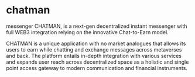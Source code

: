 # chatman
messenger
CHATMAN, is a next-gen decentralized instant messenger with full WEB3 integration relying on the innovative Chat-to-Earn model.

CHATMAN is a unique application with no market analogues that allows its users to earn while chatting and exchange messages across metaverses and back. The platform entails in-depth integration with various services and expands user reach across decentralized space as a holistic and single point access gateway to modern communication and financial instruments.

